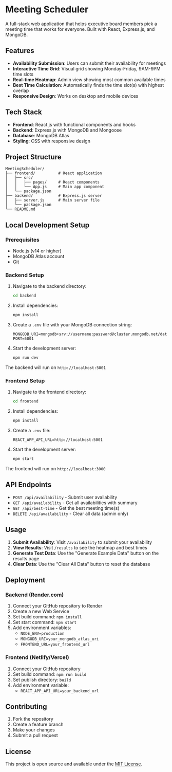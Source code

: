 # Meeting Scheduler

A full-stack web application that helps executive board members pick a meeting time that works for everyone. Built with React, Express.js, and MongoDB.

## Features

- **Availability Submission**: Users can submit their availability for meetings
- **Interactive Time Grid**: Visual grid showing Monday-Friday, 9AM-9PM time slots
- **Real-time Heatmap**: Admin view showing most common available times
- **Best Time Calculation**: Automatically finds the time slot(s) with highest overlap
- **Responsive Design**: Works on desktop and mobile devices

## Tech Stack

- **Frontend**: React.js with functional components and hooks
- **Backend**: Express.js with MongoDB and Mongoose
- **Database**: MongoDB Atlas
- **Styling**: CSS with responsive design

## Project Structure

```
MeetingScheduler/
├── frontend/          # React application
│   ├── src/
│   │   ├── pages/     # React components
│   │   └── App.js     # Main app component
│   └── package.json
├── backend/           # Express.js server
│   ├── server.js      # Main server file
│   └── package.json
└── README.md
```

## Local Development Setup

### Prerequisites
- Node.js (v14 or higher)
- MongoDB Atlas account
- Git

### Backend Setup
1. Navigate to the backend directory:
   ```bash
   cd backend
   ```

2. Install dependencies:
   ```bash
   npm install
   ```

3. Create a `.env` file with your MongoDB connection string:
   ```
   MONGODB_URI=mongodb+srv://username:password@cluster.mongodb.net/database
   PORT=5001
   ```

4. Start the development server:
   ```bash
   npm run dev
   ```

The backend will run on `http://localhost:5001`

### Frontend Setup
1. Navigate to the frontend directory:
   ```bash
   cd frontend
   ```

2. Install dependencies:
   ```bash
   npm install
   ```

3. Create a `.env` file:
   ```
   REACT_APP_API_URL=http://localhost:5001
   ```

4. Start the development server:
   ```bash
   npm start
   ```

The frontend will run on `http://localhost:3000`

## API Endpoints

- `POST /api/availability` - Submit user availability
- `GET /api/availability` - Get all availabilities with summary
- `GET /api/best-time` - Get the best meeting time(s)
- `DELETE /api/availability` - Clear all data (admin only)

## Usage

1. **Submit Availability**: Visit `/availability` to submit your availability
2. **View Results**: Visit `/results` to see the heatmap and best times
3. **Generate Test Data**: Use the "Generate Example Data" button on the results page
4. **Clear Data**: Use the "Clear All Data" button to reset the database

## Deployment

### Backend (Render.com)
1. Connect your GitHub repository to Render
2. Create a new Web Service
3. Set build command: `npm install`
4. Set start command: `npm start`
5. Add environment variables:
   - `NODE_ENV=production`
   - `MONGODB_URI=your_mongodb_atlas_uri`
   - `FRONTEND_URL=your_frontend_url`

### Frontend (Netlify/Vercel)
1. Connect your GitHub repository
2. Set build command: `npm run build`
3. Set publish directory: `build`
4. Add environment variable:
   - `REACT_APP_API_URL=your_backend_url`

## Contributing

1. Fork the repository
2. Create a feature branch
3. Make your changes
4. Submit a pull request

## License

This project is open source and available under the [MIT License](LICENSE). 
